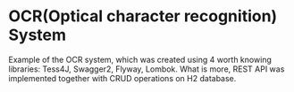 # OCR(Optical character recognition) System

Example of the OCR system, which was created using 4
worth knowing libraries: Tess4J, Swagger2, Flyway, Lombok.
What is more, REST API was implemented together with CRUD
operations on H2 database.